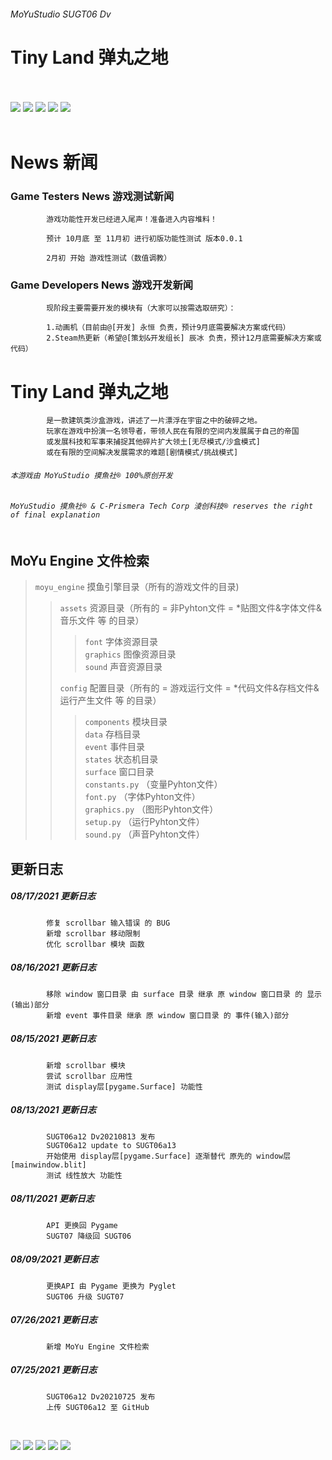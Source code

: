 ###### MoYuStudio SUGT06 Dv
Tiny Land 弹丸之地 <br/><br/>
=======================

![](https://github.com/MoYuStudio/SUGT06/raw/main/moyu_engine/assets/graphics/tileland/tl1.png)
![](https://github.com/MoYuStudio/SUGT06/raw/main/moyu_engine/assets/graphics/tileland/tl6.png)
![](https://github.com/MoYuStudio/SUGT06/raw/main/moyu_engine/assets/graphics/tileland/tl11.png)
![](https://github.com/MoYuStudio/SUGT06/raw/main/moyu_engine/assets/graphics/tileland/tl16.png)
![](https://github.com/MoYuStudio/SUGT06/raw/main/moyu_engine/assets/graphics/tileland/tl21.png)<br/><br/>

# News 新闻

### Game Testers News 游戏测试新闻

            游戏功能性开发已经进入尾声！准备进入内容堆料！
            
            预计 10月底 至 11月初 进行初版功能性测试 版本0.0.1
            
            2月初 开始 游戏性测试（数值调教）

### Game Developers News 游戏开发新闻

            现阶段主要需要开发的模块有（大家可以按需选取研究）：
            
            1.动画机（目前由@[开发] 永恒 负责，预计9月底需要解决方案或代码）
            2.Steam热更新（希望@[策划&开发组长] 辰冰 负责，预计12月底需要解决方案或代码）

# Tiny Land 弹丸之地
            是一款建筑类沙盒游戏，讲述了一片漂浮在宇宙之中的破碎之地。
            玩家在游戏中扮演一名领导者，带领人民在有限的空间内发展属于自己的帝国
            或发展科技和军事来捕捉其他碎片扩大领土[无尽模式/沙盒模式]
            或在有限的空间解决发展需求的难题[剧情模式/挑战模式]

###### `本游戏由 MoYuStudio 摸魚社® 100%原创开发`
###### `MoYuStudio 摸魚社® & C-Prismera Tech Corp 淩创科技® reserves the right of final explanation` <br/><br/>

MoYu Engine 文件检索
-------------------
>`moyu_engine` 摸鱼引擎目录（所有的游戏文件的目录)<br/>
>>
>>`assets` 资源目录（所有的 = 非Pyhton文件 = *贴图文件&字体文件&音乐文件 等 的目录）<br/>
>>>`font` 字体资源目录<br/>
>>>`graphics` 图像资源目录<br/>
>>>`sound` 声音资源目录<br/>
>>
>>`config` 配置目录（所有的 = 游戏运行文件 = *代码文件&存档文件&运行产生文件 等 的目录）<br/>
>>>`components` 模块目录<br/>
>>>`data` 存档目录<br/>
>>>`event` 事件目录<br/>
>>>`states` 状态机目录<br/>
>>>`surface` 窗口目录<br/>
>>>`constants.py` （变量Pyhton文件）<br/>
>>>`font.py` （字体Pyhton文件）<br/>
>>>`graphics.py` （图形Pyhton文件）<br/>
>>>`setup.py` （运行Pyhton文件）<br/>
>>>`sound.py` （声音Pyhton文件）<br/>

更新日志
-------
##### 08/17/2021 更新日志
            修复 scrollbar 输入错误 的 BUG
            新增 scrollbar 移动限制
            优化 scrollbar 模块 函数

##### 08/16/2021 更新日志
            移除 window 窗口目录 由 surface 目录 继承 原 window 窗口目录 的 显示(输出)部分
            新增 event 事件目录 继承 原 window 窗口目录 的 事件(输入)部分          

##### 08/15/2021 更新日志
            新增 scrollbar 模块
            尝试 scrollbar 应用性
            测试 display层[pygame.Surface] 功能性

##### 08/13/2021 更新日志
            SUGT06a12 Dv20210813 发布
            SUGT06a12 update to SUGT06a13
            开始使用 display层[pygame.Surface] 逐渐替代 原先的 window层[mainwindow.blit]
            测试 线性放大 功能性

##### 08/11/2021 更新日志
            API 更换回 Pygame
            SUGT07 降级回 SUGT06

##### 08/09/2021 更新日志
            更换API 由 Pygame 更换为 Pyglet
            SUGT06 升级 SUGT07

##### 07/26/2021 更新日志
            新增 MoYu Engine 文件检索

##### 07/25/2021 更新日志
            SUGT06a12 Dv20210725 发布
            上传 SUGT06a12 至 GitHub

<br/>

![](https://github.com/MoYuStudio/SUGT06/raw/main/moyu_engine/assets/graphics/tileland/tl1.png)
![](https://github.com/MoYuStudio/SUGT06/raw/main/moyu_engine/assets/graphics/tileland/tl6.png)
![](https://github.com/MoYuStudio/SUGT06/raw/main/moyu_engine/assets/graphics/tileland/tl11.png)
![](https://github.com/MoYuStudio/SUGT06/raw/main/moyu_engine/assets/graphics/tileland/tl16.png)
![](https://github.com/MoYuStudio/SUGT06/raw/main/moyu_engine/assets/graphics/tileland/tl21.png)<br/><br/><br/>
